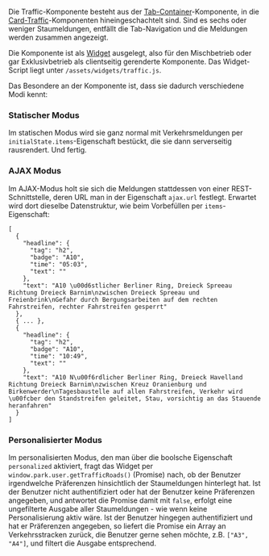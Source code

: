 Die Traffic-Komponente besteht aus der [Tab-Container](#tab-container)-Komponente, in die [Card-Traffic](#card-traffic)-Komponenten hineingeschachtelt sind. Sind es sechs oder weniger Staumeldungen, entfällt die Tab-Navigation und die Meldungen werden zusammen angezeigt. 

Die Komponente ist als [Widget](#widget) ausgelegt, also für den Mischbetrieb oder gar Exklusivbetrieb als clientseitig gerenderte Komponente. Das Widget-Script liegt unter `/assets/widgets/traffic.js`.

Das Besondere an der Komponente ist, dass sie dadurch verschiedene Modi kennt: 

### Statischer Modus

Im statischen Modus wird sie ganz normal mit Verkehrsmeldungen per `initialState.items`-Eigenschaft bestückt, die sie dann serverseitig rausrendert. Und fertig.

### AJAX Modus

Im AJAX-Modus holt sie sich die Meldungen stattdessen von einer REST-Schnittstelle, deren URL man in der Eigenschaft `ajax.url` festlegt. Erwartet wird dort dieselbe Datenstruktur, wie beim Vorbefüllen per `items`-Eigenschaft:

```
[
  {
    "headline": {
      "tag": "h2",
      "badge": "A10",
      "time": "05:03",
      "text": ""
    },
    "text": "A10 \u00d6stlicher Berliner Ring, Dreieck Spreeau Richtung Dreieck Barnim\nzwischen Dreieck Spreeau und Freienbrink\nGefahr durch Bergungsarbeiten auf dem rechten Fahrstreifen, rechter Fahrstreifen gesperrt"
  },
  { ... },
  {
    "headline": {
      "tag": "h2",
      "badge": "A10",
      "time": "10:49",
      "text": ""
    },
    "text": "A10 N\u00f6rdlicher Berliner Ring, Dreieck Havelland Richtung Dreieck Barnim\nzwischen Kreuz Oranienburg und Birkenwerder\nTagesbaustelle auf allen Fahrstreifen, Verkehr wird \u00fcber den Standstreifen geleitet, Stau, vorsichtig an das Stauende heranfahren"
  }
]
```

### Personalisierter Modus

Im personalisierten Modus, den man über die boolsche Eigenschaft `personalized` aktiviert, fragt das Widget per `window.park.user.getTrafficRoads()` (Promise) nach, ob der Benutzer irgendwelche Präferenzen hinsichtlich der Staumeldungen hinterlegt hat. Ist der Benutzer nicht authentifiziert oder hat der Benutzer keine Präferenzen angegeben, und antwortet die Promise damit mit `false`, erfolgt eine ungefilterte Ausgabe aller Staumeldungen - wie wenn keine Personalisierung aktiv wäre. Ist der Benutzer hingegen authentifiziert und hat er Präferenzen angegeben, so liefert die Promise ein Array an Verkehrsstracken zurück, die Benutzer gerne sehen möchte, z.B. `["A3", "A4"]`, und filtert die Ausgabe entsprechend.  